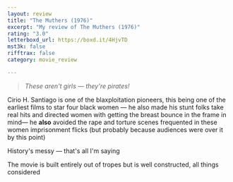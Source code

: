 ```yaml
---
layout: review
title: "The Muthers (1976)"
excerpt: "My review of The Muthers (1976)"
rating: "3.0"
letterboxd_url: https://boxd.it/4HjvTD
mst3k: false
rifftrax: false
category: movie_review

---
```


<blockquote><i>These aren't girls — they're pirates!</i></blockquote>
Cirio H. Santiago is one of the blaxploitation pioneers, this being one of the earliest films to star four black women — he also made his stunt folks take real hits and directed women with getting the breast bounce in the frame in mind— he <b>also</b> avoided the rape and torture scenes frequented in these women imprisonment flicks (but probably because audiences were over it by this point)

History's messy — that's all I'm saying

The movie is built entirely out of tropes but is well constructed, all things considered